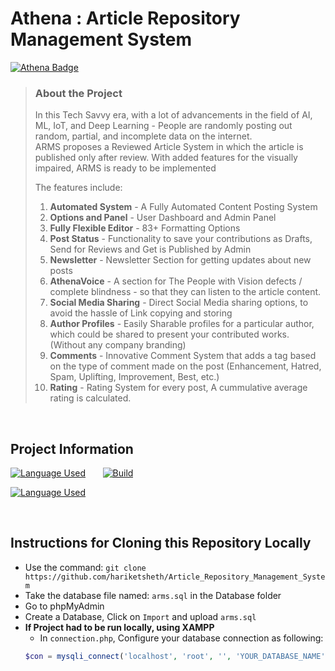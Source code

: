 # Athena : Article Repository Management System

[![Athena Badge](https://img.shields.io/badge/Project-Article%20Repository%20Management%20System-orange?style=for-the-badge&logo=github)](https://github.com/hariketsheth/Article_Repository_Management_System)

>### About the Project 
> In this Tech Savvy era, with a lot of advancements in the field of AI, ML, IoT, and Deep Learning - People are randomly posting out random, partial, and incomplete data on the internet.  
> ARMS proposes a Reviewed Article System in which the article is published only after review. With added features for the visually impaired, ARMS is ready to be implemented
>
> The features include:
> 1. **Automated System** - A Fully Automated Content Posting System
> 2. **Options and Panel** - User Dashboard and Admin Panel
> 3. **Fully Flexible Editor** - 83+ Formatting Options
> 4. **Post Status** - Functionality to save your contributions as Drafts, Send for Reviews and Get is Published by Admin
> 5. **Newsletter** - Newsletter Section for getting updates about new posts
> 6. **AthenaVoice** - A section for The People with Vision defects / complete blindness - so that they can listen to the article content.
> 7. **Social Media Sharing** - Direct Social Media sharing options, to avoid the hassle of Link copying and storing
> 8. **Author Profiles** - Easily Sharable  profiles for a particular author, which could be shared to present your contributed works. (Without any company branding)
> 9. **Comments** - Innovative Comment System that adds a tag based on the type of comment made on the post (Enhancement, Hatred, Spam, Uplifting, Improvement, Best, etc.)
> 10. **Rating** - Rating System for every post, A cummulative average rating is calculated.

<br>

## Project Information
[![Language Used](https://img.shields.io/badge/FrontEnd-HTML,%20CSS,%20JavaScript,%20TypeScript,%20JQuery-blue)](https://github.com/hariketsheth/Article_Repository_Management_System)&nbsp;&nbsp;&nbsp;&nbsp;&nbsp;&nbsp;
[![Build](https://img.shields.io/badge/build-passing-green)](https://github.com/hariketsheth/Article_Repository_Management_System)

[![Language Used](https://img.shields.io/badge/Backend-JavaScript,%20PHP,%20MySQL-red)](https://github.com/hariketsheth/Article_Repository_Management_System)&nbsp;&nbsp;&nbsp;&nbsp;&nbsp;&nbsp;

<br>

## Instructions for Cloning this Repository Locally
- Use the command: `git clone https://github.com/hariketsheth/Article_Repository_Management_System`
- Take the database file named: `arms.sql` in the Database folder
- Go to phpMyAdmin
- Create a Database, Click on `Import` and upload `arms.sql`
- **If Project had to be run locally, using XAMPP**
  - In `connection.php`, Configure your database connection as following:
  ```php
  $con = mysqli_connect('localhost', 'root', '', 'YOUR_DATABASE_NAME');
  ```
